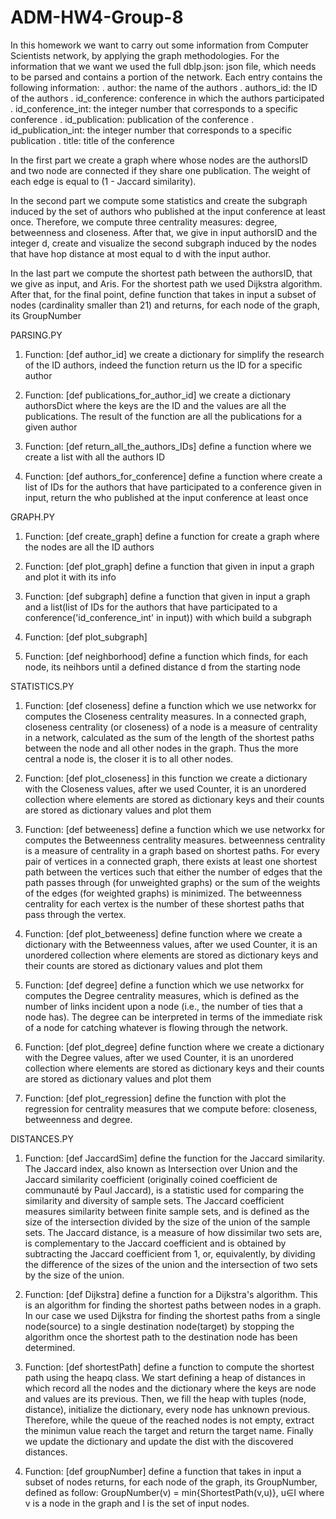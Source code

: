 # ADM-HW4-Group-8



In this homework we want to carry out some information from Computer Scientists network, by applying the graph methodologies. For the information that we want we used the full dblp.json: json file, which needs to be parsed and contains a portion of the network. Each entry contains the following information:
. author: the name of the authors
. authors_id: the ID of the authors
. id_conference: conference in which the authors participated
. id_conference_int: the integer number that corresponds to a specific conference
. id_publication:  publication of the conference
. id_publication_int: the integer number that corresponds to a specific publication
. title: title of the conference

In the first part we create a graph where whose nodes are the authorsID and two node are connected if they share one publication. The weight of each edge is equal to (1 - Jaccard similarity).

In the second part we compute some statistics and create the subgraph induced by the set of authors who published at the input conference at least once. Therefore, we compute three centrality measures: degree, betweenness and closeness. After that, we give in input authorsID and the integer d, create and visualize the second subgraph induced  by the nodes that have hop distance at most equal to d with the input author.

In the last part we compute the shortest path between the authorsID, that we give as input, and Aris. For the shortest path we used Dijkstra algorithm. After that, for the final point, define function that takes in input a subset of nodes (cardinality smaller than 21) and returns, for each node of the graph, its GroupNumber


PARSING.PY

1. Function: 
	[def author_id]
	we create a dictionary for simplify the research of the ID authors, indeed the function return us the ID for a 		specific author
	
2. Function: 
	[def publications_for_author_id]
	we create a dictionary authorsDict where the keys are the ID and the values are 	all the publications. The 	  result of the function are all the publications for a 	given author

3. Function: 
	[def return_all_the_authors_IDs]
	define a function where we create a list with all the authors ID

4. Function: 
	[def authors_for_conference]
	define a function where create a list of IDs for the authors that have 			participated to a conference 	     given in input, return the  who published at the 		input conference at least once


GRAPH.PY

1. Function: 
	[def create_graph]
	define a function for create a graph where the nodes are all the ID authors

2. Function: 
	[def plot_graph]
	define a function that given in input a graph and plot it with its info

3. Function: 
	[def subgraph]
	define a function that given in input a graph and a list(list of IDs for 		the authors that have 		participated to a conference('id_conference_int' in input)) 	with which build a subgraph 

4. Function: 
	[def plot_subgraph]

5. Function: 
	[def neighborhood]
	define a function which finds, for each node, its neihbors until a defined
	distance d from the starting node



STATISTICS.PY

1. Function: 
	[def closeness]
	define a function which we use networkx for computes the Closeness centrality 		measures. In a connected 	graph, closeness centrality (or closeness) of a node is a 	measure of centrality in a network, calculated as the 	     sum of the length of the 		shortest paths between the node and all other nodes in the graph. Thus the more 	central a node is, the closer it is to all other nodes.

2. Function: 
	[def plot_closeness]
	in this function we create a dictionary with the Closeness values, after we used Counter, it is an unordered 		collection where elements are stored as dictionary keys and their counts are stored as dictionary values and plot them


3. Function: 
	[def betweeness]
	define a function which we use networkx for computes the Betweenness centrality 	measures. betweenness 		centrality is a measure of centrality in a graph based on 	shortest paths. For every pair of vertices in a 	connected graph, there exists at 	least one shortest path between the vertices such that either the number of 		edges 	that the path passes through (for unweighted graphs) or the sum of the weights of 	the edges (for 		weighted graphs) is minimized. The betweenness centrality for each 	vertex is the number of these shortest paths 		that pass through the vertex.

4. Function: 
	[def plot_betweeness]
	define function where we create a dictionary with the Betweenness values, after we used Counter, it is an unordered 	collection where elements are stored as dictionary keys and their counts are stored as dictionary values and plot them

5. Function: 
	[def degree]
	define a function which we use networkx for computes the Degree centrality 		measures, which is defined as 		the number of links incident upon a node (i.e., the 	number of ties that a node has). The degree can be 		interpreted in terms of the 		immediate risk of a node for catching whatever is flowing through the network.

6. Function: 
	[def plot_degree]
	define function where we create a dictionary with the Degree values, after we used Counter, it is an unordered 		collection where elements are stored as dictionary keys and their counts are stored as dictionary values and plot them

7. Function: 
	[def plot_regression]
	define the function with plot the regression for centrality measures that we 		compute before: closeness, 		betweenness and degree.


DISTANCES.PY

1. Function: 
	[def JaccardSim]
	define the function for the Jaccard similarity.
	The Jaccard index, also known as Intersection over Union and the Jaccard 		similarity coefficient 		(originally coined coefficient de communauté by Paul 		Jaccard), is a statistic used for comparing the 	similarity and diversity of sample 	sets. The Jaccard coefficient measures similarity between finite sample sets, 		and 	is defined as the size of the intersection divided by the size of the union of the 	sample sets. The 	Jaccard distance, is a measure of how dissimilar two sets are, is 	complementary to the Jaccard coefficient and is 	obtained by subtracting 		the Jaccard coefficient from 1, or, equivalently, by dividing the difference 		of 	the sizes of the union and the intersection of two sets by the size of the union.

2. Function: 
	[def Dijkstra]
	define a function for a Dijkstra's algorithm. This is an algorithm for finding the 	shortest paths between nodes 		in a graph. In our case we used Dijkstra for finding 	the shortest paths from a single node(source) to a single 	destination node(target) 	by stopping the algorithm once the shortest path to the destination node has been 		determined.

3. Function: 
	[def shortestPath]
	define a function to compute the shortest path using the heapq class. We start defining a heap of distances in which 		record all the nodes and the dictionary where the keys are node and values are its previous. Then, we fill the heap 		with tuples (node, distance),  initialize the dictionary, every node has unknown previous. Therefore, while the 	queue of the reached nodes is not empty, extract the minimun value reach the target and return the target name. 	Finally we update the dictionary and update the dist with the discovered distances.


4. Function: 
	[def groupNumber]
	define a function that takes in input a subset of nodes returns, for each node of 	the graph, its GroupNumber, 		defined as follow:
			GroupNumber(v) = min{ShortestPath(v,u)}, u∈I
	where v is a node in the graph and I is the set of input nodes.




